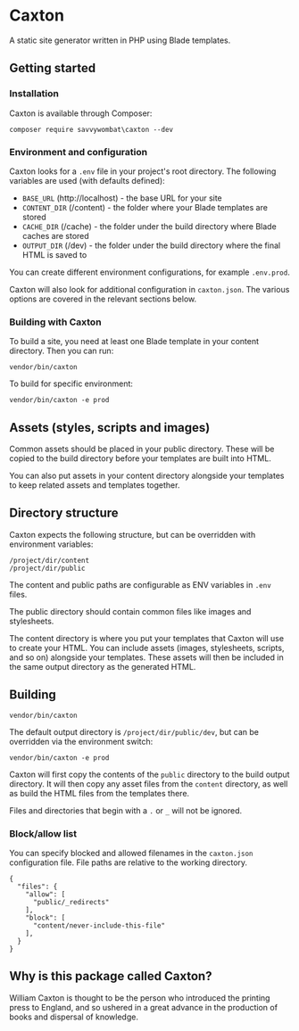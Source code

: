 # Caxton

A static site generator written in PHP using Blade templates.

## Getting started

### Installation

Caxton is available through Composer:

```
composer require savvywombat\caxton --dev
```

### Environment and configuration

Caxton looks for a `.env` file in your project's root directory. The following variables are used (with defaults defined):

- `BASE_URL` (http://localhost) - the base URL for your site
- `CONTENT_DIR` (/content) - the folder where your Blade templates are stored
- `CACHE_DIR` (/cache) - the folder under the build directory where Blade caches are stored
- `OUTPUT_DIR` (/dev) - the folder under the build directory where the final HTML is saved to

You can create different environment configurations, for example `.env.prod`.

Caxton will also look for additional configuration in `caxton.json`. The various options are covered in the relevant sections below.

### Building with Caxton

To build a site, you need at least one Blade template in your content directory. Then you can run:

```
vendor/bin/caxton
```

To build for specific environment:

```
vendor/bin/caxton -e prod
```

## Assets (styles, scripts and images)

Common assets should be placed in your public directory. These will be copied to the build directory before your templates are built into HTML.

You can also put assets in your content directory alongside your templates to keep related assets and templates together.
 
## Directory structure

Caxton expects the following structure, but can be overridden with environment variables:

```
/project/dir/content
/project/dir/public
```

The content and public paths are configurable as ENV variables in `.env` files.

The public directory should contain common files like images and stylesheets.

The content directory is where you put your templates that Caxton will use to create your HTML.
You can include assets (images, stylesheets, scripts, and so on) alongside your templates.
These assets will then be included in the same output directory as the generated HTML.

## Building

```
vendor/bin/caxton
```

The default output directory is `/project/dir/public/dev`, but can be overridden via the environment switch:

```
vendor/bin/caxton -e prod
```

Caxton will first copy the contents of the `public` directory to the build output directory. 
It will then copy any asset files from the `content` directory, as well as build the HTML files from the templates there.

Files and directories that begin with a `.` or `_` will not be ignored.

### Block/allow list

You can specify blocked and allowed filenames in the `caxton.json` configuration file. File paths are relative to the working directory.

```
{
  "files": {
    "allow": [
      "public/_redirects"
    ],
    "block": [
      "content/never-include-this-file"
    ],
  }
}
```

## Why is this package called Caxton?

William Caxton is thought to be the person who introduced the printing press to England, and so ushered in a great advance in the production of books and dispersal of knowledge.